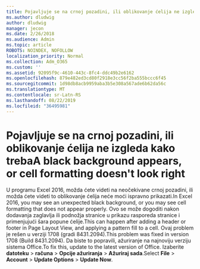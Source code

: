```yaml
---
title: Pojavljuje se na crnoj pozadini, ili oblikovanje ćelija ne izgleda kako treba
ms.author: dludwig
author: dludwig
manager: jecon
ms.date: 2/26/2018
ms.audience: Admin
ms.topic: article
ROBOTS: NOINDEX, NOFOLLOW
localization_priority: Normal
ms.collection: Adm_O365
ms.custom: ''
ms.assetid: 92095f9c-4610-443c-8fc4-ddc49b2e6162
ms.openlocfilehash: 879e482ed3cd80f2918e3cc56f2ba555bccc6f45
ms.sourcegitcommit: 1d98db8acb9959aba3b5e308a567ade6b62da56c
ms.translationtype: MT
ms.contentlocale: sr-Latn-RS
ms.lasthandoff: 08/22/2019
ms.locfileid: "36495981"
---
```

# <a name="a-black-background-appears-or-cell-formatting-doesnt-look-right"></a><span data-ttu-id="7b5ce-102">Pojavljuje se na crnoj pozadini, ili oblikovanje ćelija ne izgleda kako treba</span><span class="sxs-lookup"><span data-stu-id="7b5ce-102">A black background appears, or cell formatting doesn't look right</span></span>

<span data-ttu-id="7b5ce-103">U programu Excel 2016, možda ćete videti na neočekivane crnoj pozadini, ili možda ćete videti to oblikovanje ćelija neće moći ispravno prikazati.</span><span class="sxs-lookup"><span data-stu-id="7b5ce-103">In Excel 2016, you may see an unexpected black background, or you may see cell formatting that does not appear properly.</span></span> <span data-ttu-id="7b5ce-104">Ovo se može dogoditi nakon dodavanja zaglavlja ili podnožja stranice u prikazu rasporeda stranice i primenjujući šara popune ćelije.</span><span class="sxs-lookup"><span data-stu-id="7b5ce-104">This can happen after adding a header or footer in Page Layout View, and applying a pattern fill to a cell.</span></span> <span data-ttu-id="7b5ce-105">Ovaj problem je rešen u verziji 1708 (gradi 8431.2094).</span><span class="sxs-lookup"><span data-stu-id="7b5ce-105">This problem was fixed in version 1708 (Build 8431.2094).</span></span> <span data-ttu-id="7b5ce-106">Da biste to popravili, ažuriranje na najnoviju verziju sistema Office.</span><span class="sxs-lookup"><span data-stu-id="7b5ce-106">To fix this, update to the latest version of Office.</span></span> <span data-ttu-id="7b5ce-107">Izaberite **datoteku** \> **računa** \> **Opcije ažuriranja** \> **Ažuriraj sada**.</span><span class="sxs-lookup"><span data-stu-id="7b5ce-107">Select **File** \> **Account** \> **Update Options** \> **Update Now**.</span></span>
  


